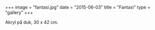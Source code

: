 +++
image = "fantasi.jpg"
date = "2015-06-03"
title = "Fantasi"
type = "gallery"
+++

Akryl på duk, 30 x 42 cm.
 

